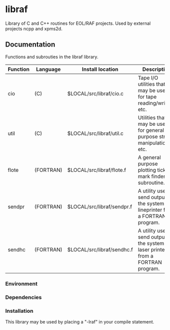 # libraf
Library of C and C++ routines for EOL/RAF projects.  Used by external projects ncpp and xpms2d.

## Documentation ###
Functions and subrouties in the libraf library.

| Function | Language | Install location          | Description         |
| -------- | -------- | ------------------------- | ------------------- |
| cio      | (C)      | $LOCAL/src/libraf/cio.c   | Tape I/O utilities that may be used for tape reading/writing, etc. |
| util     | (C)      | $LOCAL/src/libraf/util.c  |  Utilities that may be used for general purpose string manipulation, etc. |
| flote    | (FORTRAN)| $LOCAL/src/libraf/flote.f | A general purpose plotting tick mark finder subroutine. |
| sendpr   | (FORTRAN)| $LOCAL/src/libraf/sendpr.f| A utility used to send output to the system lineprinter from a FORTRAN program. |
| sendhc   | (FORTRAN)| $LOCAL/src/libraf/sendhc.f| A utility used to send output to the system laser printer from a FORTRAN program. |

### Environment ###

### Dependencies ###

### Installation ####
This library may be used by placing a "-lraf" in your compile statement.
